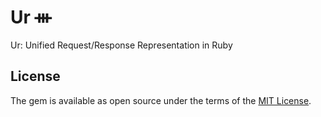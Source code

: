 # Ur ᚒ

Ur: Unified Request/Response Representation in Ruby

## License

The gem is available as open source under the terms of the [MIT License](https://opensource.org/licenses/MIT).
